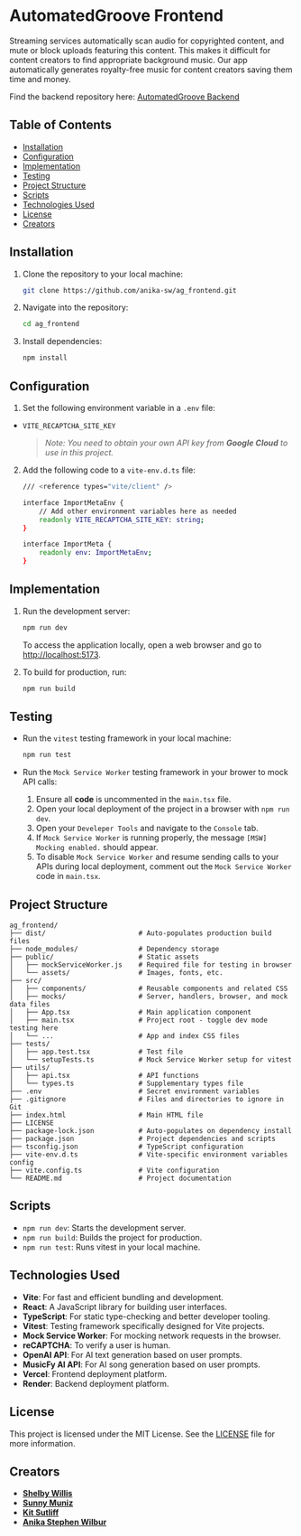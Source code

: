 # AutomatedGroove Frontend

Streaming services automatically scan audio for copyrighted content, and mute or block uploads featuring this content. This makes it difficult for content creators to find appropriate background music. Our app automatically generates royalty-free music for content creators saving them time and money. 

Find the backend repository here: [AutomatedGroove Backend](https://github.com/anika-sw/ag_backend)


## Table of Contents

- [Installation](#installation)
- [Configuration](#configuration)
- [Implementation](#implementation)
- [Testing](#testing)
- [Project Structure](#project-structure)
- [Scripts](#scripts)
- [Technologies Used](#technologies-used)
- [License](#license)
- [Creators](#creators)

## Installation
1. Clone the repository to your local machine:
    ```sh
    git clone https://github.com/anika-sw/ag_frontend.git
    ```
2. Navigate into the repository:
	```sh
    cd ag_frontend
	```
3. Install dependencies:
    ```sh
    npm install
    ```


## Configuration

1. Set the following environment variable in a `.env` file:

-  `VITE_RECAPTCHA_SITE_KEY`

    >_Note: You need to obtain your own API key from **Google Cloud** to use in this project._


2. Add the following code to a `vite-env.d.ts` file:
    ```sh
    /// <reference types="vite/client" />

    interface ImportMetaEnv {
        // Add other environment variables here as needed
        readonly VITE_RECAPTCHA_SITE_KEY: string;
    }

    interface ImportMeta {
        readonly env: ImportMetaEnv;
    }
    ```

## Implementation

1. Run the development server:
    ```sh
    npm run dev
    ```

   To access the application locally, open a web browser and go to [http://localhost:5173](http://localhost:5173).

2. To build for production, run:
    ```sh
    npm run build
    ```

## Testing

- Run the `vitest` testing framework in your local machine:
    ```sh
    npm run test
    ```

- Run the `Mock Service Worker` testing framework in your brower to mock API calls:
  1. Ensure all **code** is uncommented in the `main.tsx` file.
  2. Open your local deployment of the project in a browser with `npm run dev`.
  3. Open your `Develeper Tools` and navigate to the `Console` tab.
  4. If `Mock Service Worker` is running properly, the message `[MSW] Mocking enabled.` should appear.
  5. To disable `Mock Service Worker` and resume sending calls to your APIs during local deployment, comment out the `Mock Service Worker` code in `main.tsx`. 


## Project Structure

```plaintext
ag_frontend/
├── dist/                       # Auto-populates production build files
├── node_modules/               # Dependency storage
├── public/                     # Static assets
│   ├── mockServiceWorker.js    # Required file for testing in browser
│   └── assets/                 # Images, fonts, etc.
├── src/
│   ├── components/             # Reusable components and related CSS
│   ├── mocks/                  # Server, handlers, browser, and mock data files
│   ├── App.tsx                 # Main application component
│   ├── main.tsx                # Project root - toggle dev mode testing here
│   └── ...                     # App and index CSS files
├── tests/                      
│   ├── app.test.tsx            # Test file
│   └── setupTests.ts           # Mock Service Worker setup for vitest
├── utils/                      
│   ├── api.tsx                 # API functions
│   └── types.ts                # Supplementary types file
├── .env                        # Secret environment variables
├── .gitignore                  # Files and directories to ignore in Git
├── index.html                  # Main HTML file
├── LICENSE                     
├── package-lock.json           # Auto-populates on dependency install
├── package.json                # Project dependencies and scripts
├── tsconfig.json               # TypeScript configuration
├── vite-env.d.ts               # Vite-specific environment variables config
├── vite.config.ts              # Vite configuration
└── README.md                   # Project documentation
```

## Scripts

- `npm run dev`: Starts the development server.
- `npm run build`: Builds the project for production.
- `npm run test`: Runs vitest in your local machine.


## Technologies Used
- **Vite**: For fast and efficient bundling and development.
- **React**: A JavaScript library for building user interfaces.
- **TypeScript**: For static type-checking and better developer tooling.
- **Vitest**: Testing framework specifically designed for Vite projects.
- **Mock Service Worker**: For mocking network requests in the browser.
- **reCAPTCHA**: To verify a user is human.
- **OpenAI API**: For AI text generation based on user prompts.
- **MusicFy AI API**: For AI song generation based on user prompts.
- **Vercel**: Frontend deployment platform.
- **Render**: Backend deployment platform.


## License
This project is licensed under the MIT License. See the [LICENSE](LICENSE) file for more information.


## Creators
- [**Shelby Willis**](https://www.linkedin.com/in/shelby-willis-57004a234/)
- [**Sunny Muniz**](https://www.linkedin.com/in/sunny-muniz-4838b8235/)
- [**Kit Sutliff**](https://www.linkedin.com/in/kit-sutliff/)
- [**Anika Stephen Wilbur**](https://www.linkedin.com/in/anika-stephen-wilbur/)